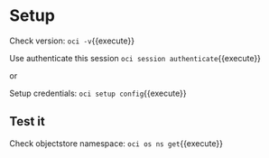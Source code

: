 # Setup

Check version:
`oci -v`{{execute}}

Use authenticate this session
`oci session authenticate`{{execute}}

or

Setup credentials:
`oci setup config`{{execute}}

## Test it

Check objectstore namespace:
`oci os ns get`{{execute}}
